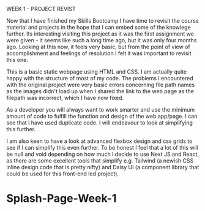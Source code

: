WEEK 1 - PROJECT REVIST

Now that I have finished my Skills Bootcamp I have time to revisit the course material and projects in the hope that I can embed some of the knowlege further. Its interesting visiting this project as it was the first assignment we were given - it seems like such a long time ago, but it was only four months ago. Looking at this now, it feels very basic, but from the point of view of accomplishment and feelings of resolution I felt it was important to revisit this one.

This is a basic static webpage using HTML and CSS. I am actually quite happy with the structure of most of my code. The problems I encountered with the original project were very basic errors concerning file path names as the images didn't load up when I shared the link to the web page as the filepath was incorrect, which I have now fixed.

As a developer you will always want to work smarter and use the minimum amount of code to fulfill the function and design of the web app/page. I can see that I have used duplicate code. I will endeavour to look at simplifying this further.

I am also keen to have a look at advanced flexbox design and css grids to see if I can simplify this even further. To be honest I feel that a lot of this will be null and void depending on how much I decide to use Next JS and React, as there are some excellent tools that simplify e.g. Tailwind (a newish CSS inline design code that is pretty nifty) and Daisy UI (a component library that could be used for this front-end led project).

# Splash-Page-Week-1
